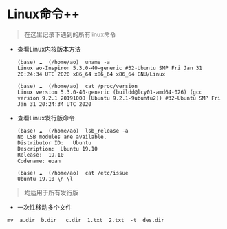 # Linux命令++
> 在这里记录下遇到的所有linux命令

* 查看Linux内核版本方法
  ```
  (base) ☁  (/home/ao)  uname -a
  Linux ao-Inspiron 5.3.0-40-generic #32-Ubuntu SMP Fri Jan 31 20:24:34 UTC 2020 x86_64 x86_64 x86_64 GNU/Linux
  ```

  ```
  (base) ☁  (/home/ao)  cat /proc/version
  Linux version 5.3.0-40-generic (buildd@lcy01-amd64-026) (gcc version 9.2.1 20191008 (Ubuntu 9.2.1-9ubuntu2)) #32-Ubuntu SMP Fri Jan 31 20:24:34 UTC 2020
  ```

* 查看Linux发行版命令
  ```
  (base) ☁  (/home/ao)  lsb_release -a
  No LSB modules are available.
  Distributor ID:	Ubuntu
  Description:	Ubuntu 19.10
  Release:	19.10
  Codename:	eoan
  ```
  ```
  (base) ☁  (/home/ao)  cat /etc/issue 
  Ubuntu 19.10 \n \l
  ```
> 均适用于所有发行版




* 一次性移动多个文件

```
mv  a.dir  b.dir   c.dir  1.txt  2.txt  -t  des.dir
```